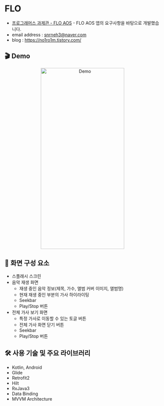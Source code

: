 # FLO
- [프로그래머스 과제관 - FLO AOS](https://school.programmers.co.kr/skill_check_assignments/3) - FLO AOS 앱의 요구사항을 바탕으로 개발했습니다.
- email address : snrneh3@naver.com 
- blog : https://no1ro1m.tistory.com/

## 🎬 Demo
<p align="center" dir="auto">
  <img src="https://user-images.githubusercontent.com/32188154/183252850-aee2ec97-2e47-46c5-a26d-98825396634e.gif" width="270px" height="585px" title="Demo" alt="Demo"></img>
</p>

## 👀 화면 구성 요소
- 스플래시 스크린
- 음악 재생 화면
    - 재생 중인 음악 정보(제목, 가수, 앨범 커버 이미지, 앨범명)
    - 현재 재생 중인 부분의 가사 하이라이팅
    - Seekbar
    - Play/Stop 버튼
- 전체 가사 보기 화면
    - 특정 가사로 이동할 수 있는 토글 버튼
    - 전체 가사 화면 닫기 버튼
    - Seekbar
    - Play/Stop 버튼

## 🛠 사용 기술 및 주요 라이브러리

- Kotlin, Android
- Glide
- Retrofit2
- Hilt
- RxJava3
- Data Binding
- MVVM Architecture

<!-- ## 👣 Dev History -->
<!-- ### --> 
